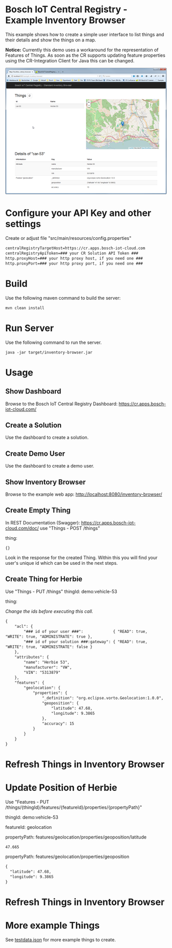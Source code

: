 # Bosch IoT Central Registry - Example Inventory Browser

This example shows how to create a simple user interface to list things and their details and show the things on a map.

**Notice:** Currently this demo uses a workaround for the representation of Features of Things.
As soon as the CR supports updating feature properties using the CR-Integration Client for Java this can be changed.

![Screenshot](screenshot.png)

# Configure your API Key and other settings

Create or adjust file "src/main/resources/config.properties"

```
centralRegistryTargetHost=https://cr.apps.bosch-iot-cloud.com
centralRegistryApiToken=### your CR Solution API Token ###
http.proxyHost=### your http proxy host, if you need one ###
http.proxyPort=### your http proxy port, if you need one ###
```

# Build

Use the following maven command to build the server:
```
mvn clean install
```

# Run Server

Use the following command to run the server.
```
java -jar target/inventory-browser.jar
```

# Usage

## Show Dashboard

Browse to the Bosch IoT Central Registry Dashboard: <https://cr.apps.bosch-iot-cloud.com/>

## Create a Solution

Use the dashboard to create a solution.

## Create Demo User

Use the dashboard to create a demo user.

## Show Inventory Browser

Browse to the example web app: <http://localhost:8080/inventory-browser/>

## Create Empty Thing

In REST Documentation (Swagger): <https://cr.apps.bosch-iot-cloud.com/doc/>
use "Things - POST /things"

thing:
```
{}
```

Look in the response for the created Thing. Within this you will find your user's unique id which can be used in the next steps.

## Create Thing for Herbie

Use "Things - PUT /things"
thingId: demo:vehicle-53

thing:

_Change the ids before executing this call._
```
{
    "acl": {
        "### id of your user ###":             { "READ": true, "WRITE": true, "ADMINISTRATE": true },
        "### id of your solution ###:gateway": { "READ": true, "WRITE": true, "ADMINISTRATE": false }
    },
    "attributes": {
        "name": "Herbie 53",
        "manufacturer": "VW",
        "VIN": "5313879"
    },
    "features": {
        "geolocation": {
            "properties": {
                "_definition": "org.eclipse.vorto.Geolocation:1.0.0",
                "geoposition": {
                    "latitude": 47.68,
                    "longitude": 9.3865
                },
                "accuracy": 15
            }
        }
    }
}
```

# Refresh Things in Inventory Browser

# Update Position of Herbie

Use "Features - PUT /things/{thingId}/features/{featureId}/properties/{propertyPath}"

thingId: demo:vehicle-53

featureId: geolocation

propertyPath: features/geolocation/properties/geoposition/latitude
```
47.665
```

propertyPath: features/geolocation/properties/geoposition
```
{
  "latitude": 47.68,
  "longitude": 9.3865
}
```

# Refresh Things in Inventory Browser

# More example Things

See [testdata.json](testdata.json) for more example things to create.
